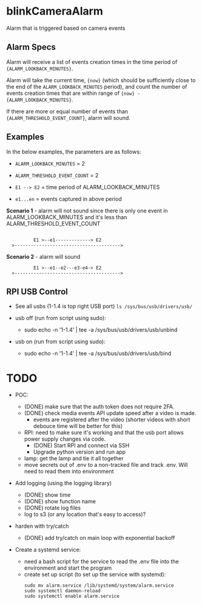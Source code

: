 # blinkCameraAlarm

Alarm that is triggered based on camera events

## Alarm Specs

Alarm will receive a list of events creation times in the time period of `{ALARM_LOOKBACK_MINUTES}`.

Alarm will take the current time, `{now}` (which should be sufficiently close to the end of the `ALARM_LOOKBACK_MINUTES` period),
and count the number of events creation times that are within range of `{now} - {ALARM_LOOKBACK_MINUTES}`.

If there are more or equal number of events than `{ALARM_THRESHOLD_EVENT_COUNT}`, alarm will sound.

## Examples

In the below examples, the parameters are as follows:

- `ALARM_LOOKBACK_MINUTES` = 2
- `ALARM_THRESHOLD_EVENT_COUNT` = 2

- `E1 --> E2` = time period of ALARM_LOOKBACK_MINUTES
- `e1...en` = events captured in above period

**Scenario 1** - alarm will not sound since there is only one event in ALARM_LOOKBACK_MINUTES
and it's less than ALARM_THRESHOLD_EVENT_COUNT

```

          E1 >--e1-------------> E2
  >--------------------------------------->
```

**Scenario 2** - alarm will sound

```
          E1 >--e1--e2---e3-e4-> E2
  >--------------------------------------->
```

## RPI USB Control

- See all usbs (1-1.4 is top right USB port)
  `ls /sys/bus/usb/drivers/usb/`

- usb off (run from script using sudo):

  - sudo echo -n '1-1.4' | tee -a /sys/bus/usb/drivers/usb/unbind

- usb on (run from script using sudo):
  - sudo echo -n '1-1.4' | tee -a /sys/bus/usb/drivers/usb/bind

# TODO

- POC:

  - (DONE) make sure that the auth token does not require 2FA.
  - (DONE) check media events API update speed after a video is made.
    - events are registered after the video (shorter videos with short debouce time will be better for this)
  - RPI: need to make sure it's working and that the usb port allows power supply changes via code.
    - (DONE) Start RPI and connect via SSH
    - Upgrade python version and run app
  - lamp: get the lamp and tie it all together
  - move secrets out of .env to a non-tracked file and track .env. Will need to read them into environment

- Add logging (using the logging library)

  - (DONE) show time
  - (DONE) show function name
  - (DONE) rotate log files
  - log to s3 (or any location that's easy to access)?

- harden with try/catch

  - (DONE) add try/catch on main loop with exponential backoff

- Create a systemd service:
  - need a bash script for the service to read the .env file into the environment
    and start the program
  - create set up script (to set up the service with systemd):
    ```
    sudo mv alarm.service /lib/systemd/system/alarm.service
    sudo systemctl daemon-reload
    sudo systemctl enable alarm.service
    ```
